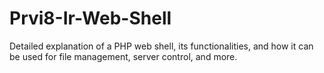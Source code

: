 # Prvi8-Ir-Web-Shell
Detailed explanation of a PHP web shell, its functionalities, and how it can be used for file management, server control, and more.

